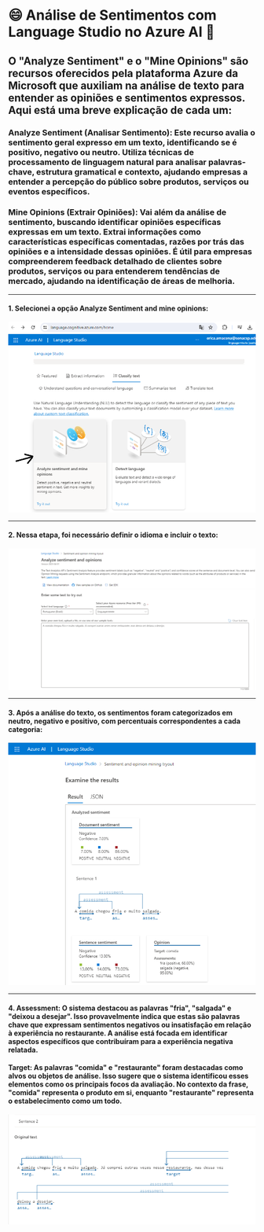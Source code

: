 # 😄 Análise de Sentimentos com Language Studio no Azure AI 🙁

## O "Analyze Sentiment" e o "Mine Opinions" são recursos oferecidos pela plataforma Azure da Microsoft que auxiliam na análise de texto para entender as opiniões e sentimentos expressos. Aqui está uma breve explicação de cada um:

### Analyze Sentiment (Analisar Sentimento): Este recurso avalia o sentimento geral expresso em um texto, identificando se é positivo, negativo ou neutro. Utiliza técnicas de processamento de linguagem natural para analisar palavras-chave, estrutura gramatical e contexto, ajudando empresas a entender a percepção do público sobre produtos, serviços ou eventos específicos.

### Mine Opinions (Extrair Opiniões): Vai além da análise de sentimento, buscando identificar opiniões específicas expressas em um texto. Extrai informações como características específicas comentadas, razões por trás das opiniões e a intensidade dessas opiniões. É útil para empresas compreenderem feedback detalhado de clientes sobre produtos, serviços ou para entenderem tendências de mercado, ajudando na identificação de áreas de melhoria.
---

#### 1. Selecionei a opção Analyze Sentiment and mine opinions:
![Parte 1](imagens/E6.png)

---

#### 2. Nessa etapa, foi necessário definir o idioma e incluir o texto:
![Parte 1](imagens/E7.png)

---



#### 3. Após a análise do texto, os sentimentos foram categorizados em neutro, negativo e positivo, com percentuais correspondentes a cada categoria:
![Parte 1](imagens/E8.png)

---

#### 4. Assessment: O sistema destacou as palavras "fria", "salgada" e "deixou a desejar". Isso provavelmente indica que estas são palavras chave que expressam sentimentos negativos ou insatisfação em relação à experiência no restaurante. A análise está focada em identificar aspectos específicos que contribuíram para a experiência negativa relatada.

#### Target: As palavras "comida" e "restaurante" foram destacadas como alvos ou objetos de análise. Isso sugere que o sistema identificou esses elementos como os principais focos da avaliação. No contexto da frase, "comida" representa o produto em si, enquanto "restaurante" representa o estabelecimento como um todo. 
![Parte 1](imagens/E9.png)

